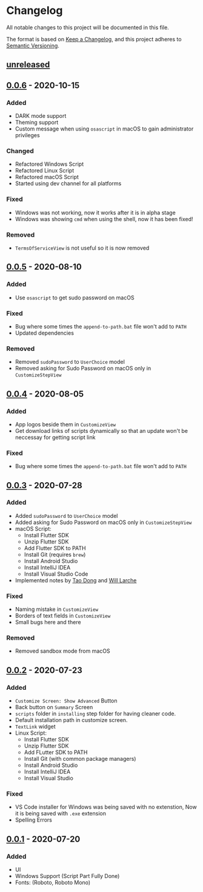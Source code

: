# Changelog

All notable changes to this project will be documented in this file.

The format is based on [Keep a Changelog](https://keepachangelog.com/en/1.0.0/),
and this project adheres to [Semantic Versioning](https://semver.org/spec/v2.0.0.html).

## [unreleased]

## [0.0.6] - 2020-10-15

### Added

- DARK mode support
- Theming support
- Custom message when using `osascript` in macOS to gain administrator privileges

### Changed

- Refactored Windows Script
- Refactored Linux Script
- Refactored macOS Script
- Started using dev channel for all platforms

### Fixed

- Windows was not working, now it works after it is in alpha stage
- Windows was showing `cmd` when using the shell, now it has been fixed!

### Removed

- `TermsOfServiceView` is not useful so it is now removed

## [0.0.5] - 2020-08-10

### Added

- Use `osascript` to get sudo password on macOS

### Fixed

- Bug where some times the `append-to-path.bat` file won't add to `PATH`
- Updated dependencies

### Removed

- Removed `sudoPassword` to `UserChoice` model
- Removed asking for Sudo Password on macOS only in `CustomizeStepView`

## [0.0.4] - 2020-08-05

### Added

- App logos beside them in `CustomizeView`
- Get download links of scripts dynamically so that an update won't be neccessay for getting script link

### Fixed

- Bug where some times the `append-to-path.bat` file won't add to `PATH`

## [0.0.3] - 2020-07-28

### Added

- Added `sudoPassword` to `UserChoice` model
- Added asking for Sudo Password on macOS only in `CustomizeStepView`
- macOS Script:
  - Install Flutter SDK
  - Unzip Flutter SDK
  - Add Flutter SDK to PATH
  - Install Git (requires `brew`)
  - Install Android Studio
  - Install IntelliJ IDEA
  - Install Visual Studio Code
- Implemented notes by [Tao Dong](https://github.com/InMatrix) and [Will Larche](https://github.com/willlarche)

### Fixed

- Naming mistake in `CustomizeView`
- Borders of text fields in `CustomizeView`
- Small bugs here and there

### Removed

- Removed sandbox mode from macOS

## [0.0.2] - 2020-07-23

### Added

- `Customize Screen: Show Advanced` Button
- Back button on `Summary` Screen
- `scripts` folder in `installing` step folder for having cleaner code.
- Default installation path in customize screen.
- `TextLink` widget
- Linux Script:
  - Install Flutter SDK
  - Unzip Flutter SDK
  - Add FLutter SDK to PATH
  - Install Git (with common package managers)
  - Install Android Studio
  - Install IntelliJ IDEA
  - Install Visual Studio

### Fixed

- VS Code installer for Windows was being saved with no extenstion, Now it is being saved with `.exe` extension
- Spelling Errors

## [0.0.1] - 2020-07-20

### Added

- UI
- Windows Support (Script Part Fully Done)
- Fonts: (Roboto, Roboto Mono)

[unreleased]: https://github.com/YazeedAlKhalaf/Split_It/compare/v0.0.6...HEAD
[0.0.6]: https://github.com/YazeedAlKhalaf/Split_It/releases/tag/v0.0.6
[0.0.5]: https://github.com/YazeedAlKhalaf/Split_It/releases/tag/v0.0.5
[0.0.4]: https://github.com/YazeedAlKhalaf/Split_It/releases/tag/v0.0.4
[0.0.3]: https://github.com/YazeedAlKhalaf/Split_It/releases/tag/v0.0.3
[0.0.2]: https://github.com/YazeedAlKhalaf/Split_It/releases/tag/v0.0.2
[0.0.1]: https://github.com/YazeedAlKhalaf/Split_It/releases/tag/v0.0.1
